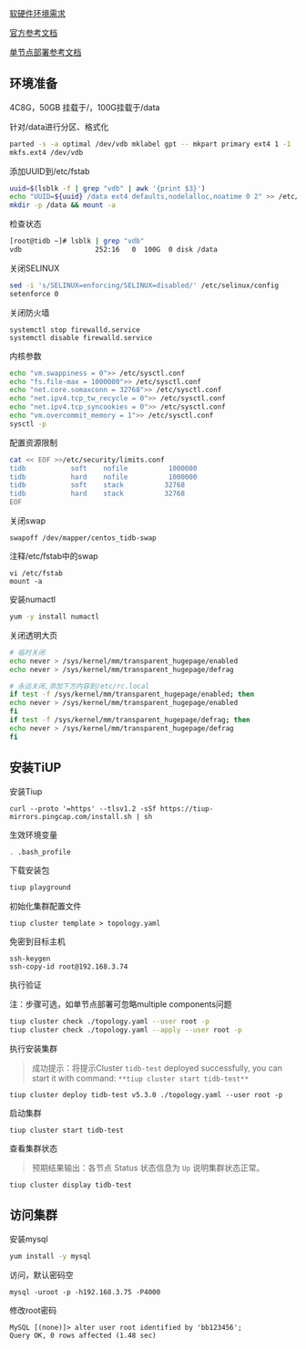 [软硬件环境需求](https://docs.pingcap.com/zh/tidb/stable/hardware-and-software-requirements)

[官方参考文档](https://docs.pingcap.com/zh/tidb/stable/production-deployment-using-tiup)

[单节点部署参考文档](https://zhuanlan.zhihu.com/p/369414808)

## 环境准备

4C8G，50GB 挂载于/，100G挂载于/data

针对/data进行分区、格式化

```bash
parted -s -a optimal /dev/vdb mklabel gpt -- mkpart primary ext4 1 -1
mkfs.ext4 /dev/vdb
```

添加UUID到/etc/fstab

```bash
uuid=$(lsblk -f | grep "vdb" | awk '{print $3}')
echo "UUID=${uuid} /data ext4 defaults,nodelalloc,noatime 0 2" >> /etc/fstab
mkdir -p /data && mount -a
```

检查状态

```bash
[root@tidb ~]# lsblk | grep "vdb"
vdb                  252:16   0  100G  0 disk /data
```

关闭SELINUX

```bash
sed -i 's/SELINUX=enforcing/SELINUX=disabled/' /etc/selinux/config
setenforce 0
```

关闭防火墙

```
systemctl stop firewalld.service
systemctl disable firewalld.service
```

内核参数

```bash
echo "vm.swappiness = 0">> /etc/sysctl.conf
echo "fs.file-max = 1000000">> /etc/sysctl.conf
echo "net.core.somaxconn = 32768">> /etc/sysctl.conf
echo "net.ipv4.tcp_tw_recycle = 0">> /etc/sysctl.conf
echo "net.ipv4.tcp_syncookies = 0">> /etc/sysctl.conf
echo "vm.overcommit_memory = 1">> /etc/sysctl.conf
sysctl -p
```

配置资源限制

```bash
cat << EOF >>/etc/security/limits.conf
tidb           soft    nofile          1000000
tidb           hard    nofile          1000000
tidb           soft    stack          32768
tidb           hard    stack          32768
EOF
```

关闭swap

```
swapoff /dev/mapper/centos_tidb-swap
```

注释/etc/fstab中的swap

```
vi /etc/fstab
mount -a
```

安装numactl

```bash
yum -y install numactl
```

关闭透明大页

```bash
# 临时关闭
echo never > /sys/kernel/mm/transparent_hugepage/enabled
echo never > /sys/kernel/mm/transparent_hugepage/defrag

# 永远关闭,添加下方内容到/etc/rc.local
if test -f /sys/kernel/mm/transparent_hugepage/enabled; then
echo never > /sys/kernel/mm/transparent_hugepage/enabled
fi
if test -f /sys/kernel/mm/transparent_hugepage/defrag; then
echo never > /sys/kernel/mm/transparent_hugepage/defrag
fi
```



## 安装TiUP

安装Tiup

```
curl --proto '=https' --tlsv1.2 -sSf https://tiup-mirrors.pingcap.com/install.sh | sh
```

生效环境变量

```bash
. .bash_profile
```

下载安装包

```bash
tiup playground
```

初始化集群配置文件

```
tiup cluster template > topology.yaml
```

免密到目标主机

```
ssh-keygen
ssh-copy-id root@192.168.3.74
```

执行验证

注：步骤可选，如单节点部署可忽略multiple components问题

```bash
tiup cluster check ./topology.yaml --user root -p 
tiup cluster check ./topology.yaml --apply --user root -p
```

执行安装集群

>  成功提示：将提示Cluster `tidb-test` deployed successfully, you can start it with command: `**tiup cluster start tidb-test**`

```
tiup cluster deploy tidb-test v5.3.0 ./topology.yaml --user root -p
```

启动集群

```
tiup cluster start tidb-test
```

查看集群状态

> 预期结果输出：各节点 Status 状态信息为 `Up` 说明集群状态正常。

```shell
tiup cluster display tidb-test
```



## 访问集群

安装mysql

```bash
yum install -y mysql
```

访问，默认密码空

```
mysql -uroot -p -h192.168.3.75 -P4000
```

修改root密码

```
MySQL [(none)]> alter user root identified by 'bb123456';
Query OK, 0 rows affected (1.48 sec)
```

